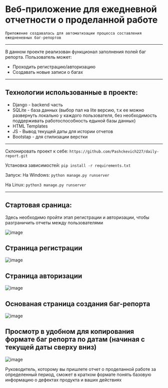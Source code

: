 # Веб-приложение для ежедневной отчетности о проделанной работе

`Приложение создавалась для автоматизации процесса составления ежедненевных баг-репортов`
___

В данном проекте реализован функционал заполнения полей баг репорта.
Пользователь может:
* Проходить регистрацию/авторизацию
* Создавать новые записи о багах
____
## Технологии использованные в проекте:
* Django - backend часть
* SQLite - база данных (выбор пал на lite версию, т.к ее можно развернуть локально у каждого пользователя, без необходимость поддерживать работоспособность едыной базы данных)
* HTML Templates
* JS - Вывод текущей даты для истории отчетов
* Bootstap - для стилизации верстки
____
Склонировать проект к себе: `https://github.com/Pashckevich227/daily-report.git`

Установка зависимостей:
`pip install -r requirements.txt`

Запуск:
На Windows:
`python manage.py runserver`

На Linux:
`python3 manage.py runserver`
____
## Стартовая сраница:
Здесь необходимо пройти этап регистрации и авторизации, чтобы разграничить отчеты между пользователями

![image](https://github.com/user-attachments/assets/b4b48284-f9ae-4e2a-9106-2f2a5441ac4b)

## Страница регистрации
![image](https://github.com/user-attachments/assets/0086df90-fc19-4200-95b8-fc798ee0642c)

## Страница авторизации
![image](https://github.com/user-attachments/assets/748cb8cc-7b6a-4938-8b9f-0fd59b5d37e5)

## Основаная страница создания баг-репорта
![image](https://github.com/user-attachments/assets/5e8e59bc-3c08-4e96-b1fd-c5259a25d29c)

## Просмотр в удобном для копирования формате баг репорта по датам (начиная с текущей даты сверху вниз)
![image](https://github.com/user-attachments/assets/b72c02d0-050e-4973-9cbe-bb8cb973a14c)

Руководитель, которому вы пришлете отчет о проделанной работе за определенный период, сможет в кратком формате понять базовую информацию о дефектах продукта и ваших действиях 
